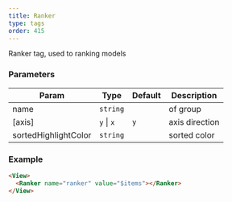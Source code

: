 ```yaml
---
title: Ranker
type: tags
order: 415
---
```


Ranker tag, used to ranking models

### Parameters

| Param | Type | Default | Description |
| --- | --- | --- | --- |
| name | <code>string</code> |  | of group |
| [axis] | <code>y</code> \| <code>x</code> | <code>y</code> | axis direction |
| sortedHighlightColor | <code>string</code> |  | sorted color |

### Example
```html
<View>
  <Ranker name="ranker" value="$items"></Ranker>
</View>
```
